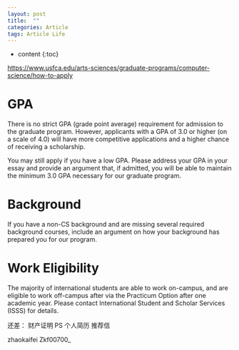 ```yaml
---
layout: post
title:  ""
categories: Article
tags: Article Life
---
```


* content
{:toc}

https://www.usfca.edu/arts-sciences/graduate-programs/computer-science/how-to-apply

# GPA

There is no strict GPA (grade point average) requirement for admission to the graduate program. However, applicants with a GPA of 3.0 or higher (on a scale of 4.0) will have more competitive applications and a higher chance of receiving a scholarship.

You may still apply if you have a low GPA. Please address your GPA in your essay and provide an argument that, if admitted, you will be able to maintain the minimum 3.0 GPA necessary for our graduate program.

# Background

If you have a non-CS background and are missing several required background courses, include an argument on how your background has prepared you for our program.


# Work Eligibility

The majority of international students are able to work on-campus, and are eligible to work off-campus after via the Practicum Option after one academic year. Please contact International Student and Scholar Services (ISSS) for details.

还差：
财产证明
PS
个人简历
推荐信


zhaokaifei Zkf00700_



